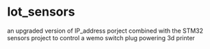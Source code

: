 # Iot_sensors
 an upgraded version of IP_address porject combined with the STM32 sensors project to control a wemo switch plug powering 3d printer
